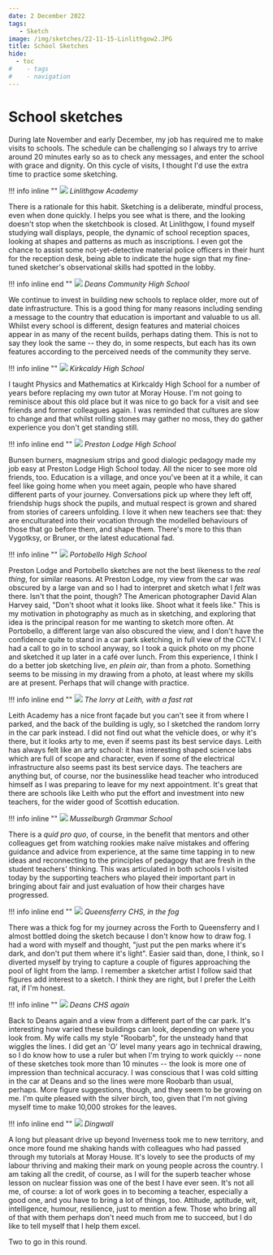 ```yaml
---
date: 2 December 2022
tags:
   - Sketch
image: /img/sketches/22-11-15-Linlithgow2.JPG
title: School Sketches
hide:
  - toc
#    - tags
#    - navigation
---
```


# School sketches

During late November and early December, my job has required me to make visits to schools. The schedule can be challenging so I always try to arrive around 20 minutes early so as to check any messages, and enter the school with grace and dignity. On this cycle of visits, I thought I'd use the extra time to practice some sketching.

!!! info inline ""
    ![](/img/sketches/22-11-15-Linlithgow.JPG)
    *Linlithgow Academy*

There is a rationale for this habit. Sketching is a deliberate, mindful process, even when done quickly. I helps you see what is there, and the looking doesn't stop when the sketchbook is closed. At Linlithgow, I found myself studying wall displays, people, the dynamic of school reception spaces, looking at shapes and patterns as much as inscriptions. I even got the chance to assist some not-yet-detective material police officers in their hunt for the reception desk, being able to indicate the huge sign that my fine-tuned sketcher's observational skills had spotted in the lobby.

!!! info inline end ""
    ![](/img/sketches/22-11-08-DeansCHS.JPG)
    *Deans Community High School*

We continue to invest in building new schools to replace older, more out of date infrastructure. This is a good thing for many reasons including sending a message to the country that education is important and valuable to us all. Whilst every school is different, design features and material choices appear in as many of the recent builds, perhaps dating them. This is not to say they look the same -- they do, in some respects, but each has its own features according to the perceived needs of the community they serve.

!!! info inline ""
    ![](/img/sketches/22-11-16-KirkcaldyHS.jpeg)
    *Kirkcaldy High School*

I taught Physics and Mathematics at Kirkcaldy High School for a number of years before replacing my own tutor at Moray House. I'm not going to reminisce about this old place but it was nice to go back for a visit and see friends and former colleagues again. I was reminded that cultures are slow to change and that whilst rolling stones may gather no moss, they do gather experience you don't get standing still.

!!! info inline end ""
    ![](/img/sketches/22-11-23-PrestonLodge.jpeg)
    *Preston Lodge High School*

Bunsen burners, magnesium strips and good dialogic pedagogy made my job easy at Preston Lodge High School today. All the nicer to see more old friends, too. Education is a village, and once you've been at it a while, it can feel like going home when you meet again, people who have shared different parts of your journey. Conversations pick up where they left off, friendship hugs shock the pupils, and mutual respect is grown and shared from stories of careers unfolding. I love it when new teachers see that: they are enculturated into their vocation through the modelled behaviours of those that go before them, and shape them. There's more to this than Vygotksy, or Bruner, or the latest educational fad.

!!! info inline ""
    ![](/img/sketches/22-11-25-PortobelloHS.jpg)
    *Portobello High School*

Preston Lodge and Portobello sketches are not the best likeness to the *real thing*, for similar reasons. At Preston Lodge, my view from the car was obscured by a large van and so I had to interpret and sketch what I *felt* was there. Isn't that the point, though? The American photographer David Alan Harvey said, "Don't shoot what it looks like. Shoot what it feels like." This is my motivation in photography as much as in sketching, and exploring that idea is the principal reason for me wanting to sketch more often. At Portobello, a different large van also obscured the view, and I don't have the confidence quite to stand in a car park sketching, in full view of the CCTV. I had a call to go in to school anyway, so I took a quick photo on my phone and sketched it up later in a café over lunch. From this experience, I think I do a better job sketching live, *en plein air*, than from a photo. Something seems to be missing in my drawing from a photo, at least where my skills are at present. Perhaps that will change with practice.

!!! info inline end ""
    ![](/img/sketches/22-11-28-LeithAc.jpeg)
    *The lorry at Leith, with a fast rat*

Leith Academy has a nice front façade but you can't see it from where I parked, and the back of the building is ugly, so I sketched the random lorry in the car park instead. I did not find out what the vehicle does, or why it's there, but it looks arty to me, even if seems past its best service days. Leith has always felt like an arty school: it has interesting shaped science labs which are full of scope and character, even if some of the electrical infrastructure also seems past its best service days. The teachers are anything but, of course, nor the businesslike head teacher who introduced himself as I was preparing to leave for my next appointment. It's great that there are schools like Leith who put the effort and investment into new teachers, for the wider good of Scottish education. 

!!! info inline ""
    ![](/img/sketches/22-11-28-MusselburghGS.jpeg)
    *Musselburgh Grammar School*

There is a *quid pro quo*, of course, in the benefit that mentors and other colleagues get from watching rookies make naïve mistakes and offering guidance and advice from experience, at the same time tapping in to new ideas and reconnecting to the principles of pedagogy that are fresh in the student teachers' thinking. This was articulated in both schools I visited today by the supporting teachers who played their important part in bringing about fair and just evaluation of how their charges have progressed.

!!! info inline end ""
    ![](/img/sketches/22-11-29-QueensferryHS.jpg)
    *Queensferry CHS, in the fog*

There was a thick fog for my journey across the Forth to Queensferry and I almost bottled doing the sketch because I don't know how to draw fog. I had a word with myself and thought, "just put the pen marks where it's dark, and don't put them where it's light". Easier said than, done, I think, so I diverted myself by trying to capture a couple of figures approaching the pool of light from the lamp. I remember a sketcher artist I follow said that figures add interest to a sketch. I think they are right, but I prefer the Leith rat, if I'm honest.

!!! info inline ""
    ![](/img/sketches/22-11-29-DeansCHS.jpg)
    *Deans CHS again*

Back to Deans again and a view from a different part of the car park. It's interesting how varied these buildings can look, depending on where you look from. My wife calls my style "Roobarb", for the unsteady hand that wiggles the lines. I did get an 'O' level many years ago in technical drawing, so I do know how to use a ruler but when I'm trying to work quickly -- none of these sketches took more than 10 minutes -- the look is more one of impression than technical accuracy. I was conscious that I was cold sitting in the car at Deans and so the lines were more Roobarb than usual, perhaps. More figure suggestions, though, and they seem to be growing on me. I'm quite pleased with the silver birch, too, given that I'm not giving myself time to make 10,000 strokes for the leaves.

!!! info inline end ""
    ![](/img/sketches/22-11-30-DingwallAc.jpg)
    *Dingwall*

A long but pleasant drive up beyond Inverness took me to new territory, and once more found me shaking hands with colleagues who had passed through my tutorials at Moray House. It's lovely to see the products of my labour thriving and making their mark on young people across the country. I am taking all the credit, of course, as I will for the superb teacher whose lesson on nuclear fission was one of the best I have ever seen. It's not all me, of course: a lot of work goes in to becoming a teacher, especially a good one, and you have to bring a lot of things, too. Attitude, aptitude, wit, intelligence, humour, resilience, just to mention a few. Those who bring all of that with them perhaps don't need much from me to succeed, but I do like to tell myself that I help them excel.

 <!-- against the high standards of the General Teaching Council for Scotland. I am thankful that we have those -- both the standards and the Teaching Council. -->

<!-- I am learning that I see better when I look for the feeling. -->

Two to go in this round.